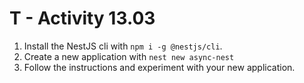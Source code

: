 # T - Activity 13.03

1. Install the NestJS cli with `npm i -g @nestjs/cli`.
2. Create a new application with `nest new async-nest`
3. Follow the instructions and experiment with your new application.
